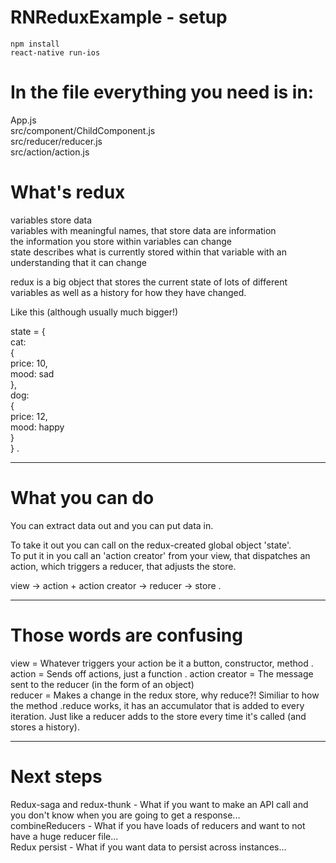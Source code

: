 # RNReduxExample - setup
`npm install`  
`react-native run-ios`  

# In the file everything you need is in:
App.js  
src/component/ChildComponent.js  
src/reducer/reducer.js  
src/action/action.js  

# What's redux
variables store data  
variables with meaningful names, that store data are information  
the information you store within variables can change  
state describes what is currently stored within that variable with an understanding that it can change  

redux is a big object that stores the current state of lots of different variables as well as a history for how they have changed.  

Like this (although usually much bigger!)  

state = {   
  cat:  
    {  
      price: 10,  
      mood: sad  
    },  
   dog:  
    {  
      price: 12,  
      mood: happy  
     }  
 } . 
    
----------
# What you can do

You can extract data out and you can put data in.  

To take it out you can call on the redux-created global object 'state'.  
To put it in you call an 'action creator' from your view, that dispatches an action, which triggers a reducer, that adjusts the store.  

view -> action + action creator -> reducer -> store . 

----------
# Those words are confusing

view = Whatever triggers your action be it a button, constructor, method . 
action = Sends off actions, just a function . 
action creator = The message sent to the reducer (in the form of an object)  
reducer = Makes a change in the redux store, why reduce?! Similiar to how the method .reduce works, it has an accumulator that is added to every iteration. Just like a reducer adds to the store every time it's called (and stores a history).  

----------

# Next steps

Redux-saga and redux-thunk - What if you want to make an API call and you don't know when you are going to get a response...  
combineReducers - What if you have loads of reducers and want to not have a huge reducer file...  
Redux persist - What if you want data to persist across instances...  
